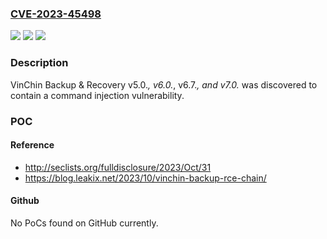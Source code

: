 ### [CVE-2023-45498](https://cve.mitre.org/cgi-bin/cvename.cgi?name=CVE-2023-45498)
![](https://img.shields.io/static/v1?label=Product&message=n%2Fa&color=blue)
![](https://img.shields.io/static/v1?label=Version&message=n%2Fa&color=blue)
![](https://img.shields.io/static/v1?label=Vulnerability&message=n%2Fa&color=brighgreen)

### Description

VinChin Backup & Recovery v5.0.*, v6.0.*, v6.7.*, and v7.0.* was discovered to contain a command injection vulnerability.

### POC

#### Reference
- http://seclists.org/fulldisclosure/2023/Oct/31
- https://blog.leakix.net/2023/10/vinchin-backup-rce-chain/

#### Github
No PoCs found on GitHub currently.


